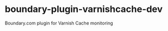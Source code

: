 boundary-plugin-varnishcache-dev
================================

Boundary.com plugin for Varnish Cache monitoring
